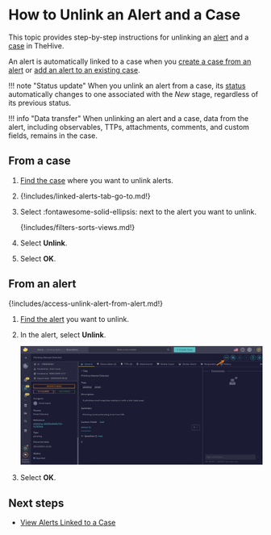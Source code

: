 # How to Unlink an Alert and a Case

This topic provides step-by-step instructions for unlinking an [alert](about-alerts.md) and a [case](../cases/about-cases.md) in TheHive.

An alert is automatically linked to a case when you [create a case from an alert](create-a-case-from-an-alert.md) or [add an alert to an existing case](add-an-alert-to-an-existing-case.md).

!!! note "Status update"
    When you unlink an alert from a case, its [status](../../../administration/status/about-statuses.md) automatically changes to one associated with the *New* stage, regardless of its previous status.

!!! info "Data transfer"
    When unlinking an alert and a case, data from the alert, including observables, TTPs, attachments, comments, and custom fields, remains in the case.

## From a case

1. [Find the case](../cases/search-for-cases/find-a-case.md) where you want to unlink alerts.

2. {!includes/linked-alerts-tab-go-to.md!}

3. Select :fontawesome-solid-ellipsis: next to the alert you want to unlink.

    {!includes/filters-sorts-views.md!}

4. Select **Unlink**.

5. Select **OK**.

## From an alert

{!includes/access-unlink-alert-from-alert.md!}

1. [Find the alert](./search-for-alerts/find-an-alert.md) you want to unlink.

2. In the alert, select **Unlink**.

    ![Unlink alert symbol](../../../images/user-guides/analyst-corner/alerts/unlink-alert.png)

3. Select **OK**.

<h2>Next steps</h2>

* [View Alerts Linked to a Case](../cases/view-alerts-linked-to-a-case.md)